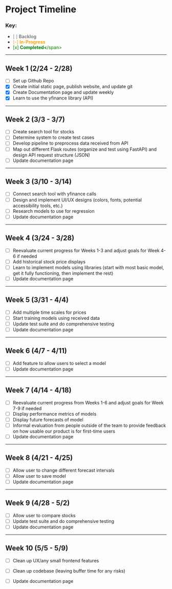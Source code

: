 # Project Timeline

### Key:
- <span style="color: grey;">[ ] **Backlog**</span>
- <span style="color: orange;">[-] **In-Progress**</span>
- <span style="color: green;">[x] **Completed<**/span>

---

## Week 1 (2/24 - 2/28)
- [ ] Set up Github Repo
- [x] Create initial static page, publish website, and update git
- [x] Create Documentation page and update weekly
- [x] Learn to use the yfinance library (API)

---

## Week 2 (3/3 - 3/7)
- [ ] Create search tool for stocks
- [ ] Determine system to create test cases
- [ ] Develop pipeline to preprocess data received from API
- [ ] Map out different Flask routes (organize and test using FastAPI) and design API request structure (JSON)
- [ ] Update documentation page

---

## Week 3 (3/10 - 3/14)
- [ ] Connect search tool with yfinance calls
- [ ] Design and implement UI/UX designs (colors, fonts, potential accessibility tools, etc.)
- [ ] Research models to use for regression
- [ ] Update documentation page

---

## Week 4 (3/24 - 3/28)
- [ ] Reevaluate current progress for Weeks 1-3 and adjust goals for Week 4-6 if needed
- [ ] Add historical stock price displays
- [ ] Learn to implement models using libraries (start with most basic model, get it fully functioning, then implement the rest)
- [ ] Update documentation page

---

## Week 5 (3/31 - 4/4)
- [ ] Add multiple time scales for prices
- [ ] Start training models using received data
- [ ] Update test suite and do comprehensive testing
- [ ] Update documentation page

---

## Week 6 (4/7 - 4/11)
- [ ] Add feature to allow users to select a model
- [ ] Update documentation page

---

## Week 7 (4/14 - 4/18)
- [ ] Reevaluate current progress from Weeks 1-6 and adjust goals for Week 7-9 if needed
- [ ] Display performance metrics of models
- [ ] Display future forecasts of model
- [ ] Informal evaluation from people outside of the team to provide feedback on how usable our product is for first-time users
- [ ] Update documentation page

---

## Week 8 (4/21 - 4/25)
- [ ] Allow user to change different forecast intervals
- [ ] Allow user to save model
- [ ] Update documentation page

---

## Week 9 (4/28 - 5/2)
- [ ] Allow user to compare stocks
- [ ] Update test suite and do comprehensive testing
- [ ] Update documentation page

---

## Week 10 (5/5 - 5/9)
- [ ] Clean up UX/any small frontend features
- [ ] Clean up codebase (leaving buffer time for any risks)
- [ ] Update documentation page

